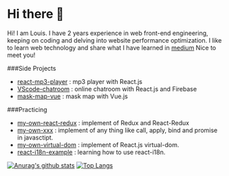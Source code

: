 # Hi there 👋

Hi! I am Louis. I have 2 years experience in web front-end engineering, keeping on coding and delving into website performance
optimization. I like to learn web technology
and share what I have learned in [medium](https://medium.com/@a401120174)
Nice to meet you!

###Side Projects

- [react-mp3-player](https://github.com/a401120174/react-mp3-player "react-mp3-player") : mp3 player with React.js
- [VScode-chatroom](https://github.com/a401120174/VScode-chatroom "VScode-chatroom") : online chatroom with React.js and Firebase
- [mask-map-vue](https://github.com/a401120174/mask-map-vue "mask-map-vue") : mask map with Vue.js

###Practicing

- [my-own-react-redux](https://github.com/a401120174/my-own-react-redux "my-own-react-redux") : implement of Redux and React-Redux
- [my-own-xxx](https://github.com/a401120174/my-own-xxx "my-own-xxx") : implement of any thing like call, apply, bind and promise in javasctipt.
- [my-own-virtual-dom](https://github.com/a401120174/my-own-virtual-dom "my-own-virtual-dom") :  implement of React.js virtual-dom.
- [react-i18n-example](https://github.com/a401120174/react-i18n-example "react-i18n-example") : learning how to use react-i18n. 

[![Anurag's github stats](https://github-readme-stats.vercel.app/api?username=a401120174)](https://github.com/anuraghazra/github-readme-stats)
[![Top Langs](https://github-readme-stats.vercel.app/api/top-langs/?username=anuraghazra&layout=compact)](https://github.com/anuraghazra/github-readme-stats)

<!--
**a401120174/a401120174** is a ✨ _special_ ✨ repository because its `README.md` (this file) appears on your GitHub profile.

Here are some ideas to get you started:

- 🔭 I’m currently working on ...
- 🌱 I’m currently learning ...
- 👯 I’m looking to collaborate on ...
- 🤔 I’m looking for help with ...
- 💬 Ask me about ...
- 📫 How to reach me: ...
- 😄 Pronouns: ...
- ⚡ Fun fact: ...
-->

